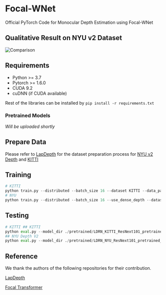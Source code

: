 # Focal-WNet
Official PyTorch Code for Monocular Depth Estimation using Focal-WNet


## Qualitative Result on NYU v2 Dataset

![Comparison](https://user-images.githubusercontent.com/59992424/151580639-8827e849-ed74-40a9-9a46-1d7f6802ef6e.png)

## Requirements
* Python >= 3.7
* Pytorch >= 1.6.0
*  CUDA 9.2
*  cuDNN (if CUDA available)

Rest of the libraries can be installed by ``` pip install -r requirements.txt ```

### Pretrained Models
*Will be uploaded shortly*

## Prepare Data
Please refer to [LapDepth](https://github.com/tjqansthd/LapDepth-release) for the dataset preparation process for [NYU v2 Depth](https://cs.nyu.edu/~silberman/datasets/nyu_depth_v2.html) and [KITTI](http://www.cvlibs.net/download.php?file=data_depth_annotated.zip)

## Training

```python
# KITTI 
python train.py --distributed --batch_size 16 --dataset KITTI --data_path ./datasets/KITTI --gpu_num 0,1,2,3
# NYU
python train.py --distributed --batch_size 16 --use_dense_depth --dataset NYU --data_path ./datasets/NYU_Depth_V2/sync --epochs 30 --gpu_num 0,1,2,3 
```
## Testing

```python
# KITTI ## KITTI
python eval.py --model_dir ./pretrained/LDRN_KITTI_ResNext101_pretrained_data.pkl --evaluate --batch_size 1 --dataset KITTI --data_path ./datasets/KITTI --gpu_num 0
## NYU Depth V2
python eval.py --model_dir ./pretrained/LDRN_NYU_ResNext101_pretrained_data.pkl --evaluate --batch_size 1 --dataset NYU --data_path --data_path ./datasets/NYU_Depth_V2/official_splits/test --gpu_num 0

```

## Reference 
We thank the authors of the following repositories for their contribution.

[LapDepth](https://github.com/tjqansthd/LapDepth-release)

[Focal Transformer](https://github.com/microsoft/Focal-Transformer)
